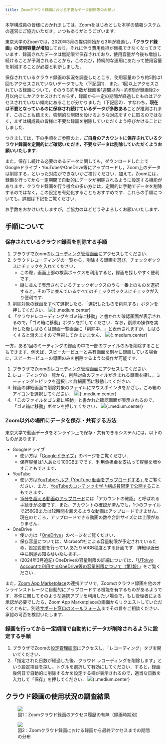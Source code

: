 ```yaml
---
title: Zoomクラウド録画における不要なデータ削除等のお願い
---
```


本学構成員の皆様におかれましては，Zoomをはじめとした本学の情報システムの運営にご協力いただき，いつもありがとうございます．

東京大学のZoomでは，2020年3月の提供開始から3年が経過し，**「クラウド録画」の使用容量が増加**しており，それに伴う費用負担が無視できなくなってきています．録画されたデータは無期限で保存されており，使用容量が今後も増加し続けることが予測されることから，このたび，持続的な運用にあたって使用容量を削減することが必要と判断しました．

保存されているクラウド録画の状況を調査したところ，使用容量のうち約5割は1回もアクセスされていないデータでした（下記図1）．また，1回以上アクセスされている録画について，そのうち約半数が録画後1週間以内・約8割が録画後2ヶ月以内にしかアクセスされておらず，録画から一定の期間が経過したものはアクセスされていない傾向にあることが分かりました（下記図2）．すなわち，**現在は不要となっているのに保存され続けているデータが多数ある**ことが推測されます．このことも踏まえ，強制的な制限を設けるような対応をすぐに取るのではなく，まずは構成員の皆様に不要な録画を削除していただくよう呼びかけることにしました．

つきましては，下の手順をご参照の上，**ご自身のアカウントに保存されているクラウド録画を定期的にご確認いただき，不要なデータは削除していただくようお願いいたします**．

また，保存し続ける必要のあるデータに関しても，ダウンロードした上でGoogleドライブ・YouTubeやOneDrive等にアップロードし，Zoom上のデータは削除する，といった対応ができないかご検討ください．加えて，Zoomには，録画を行ってから一定期間で自動的にデータが削除されるように設定する機能があります．クラウド録画を行う機会の多い方には，定期的に手動でデータを削除するのではなく，この設定を有効化することもおすすめです．これらの手順についても，詳細は下記をご覧ください．

お手数をおかけいたしますが，ご協力のほどどうぞよろしくお願いいたします．

## 手順について

### 保存されているクラウド録画を削除する手順

1. ブラウザでZoomの[レコーディング管理画面](https://u-tokyo-ac-jp.zoom.us/recording)にアクセスしてください．
1. クラウドレコーディングの一覧から，削除する録画を選び，チェックボックスにチェックを入れてください．
    - この際，画面上部の検索ボックスを利用すると，録画を探しやすく便利です．
    - 縦に並んで表示されているチェックボックスのうち一番上のものを選択すると，その下に並んでいるすべてのチェックボックスにチェックが入り便利です．
1. 削除対象の録画をすべて選択したら，「選択したものを削除する」ボタンを押してください．
    ![](after_select.png){:.medium.center}
1. 「クラウドレコーディングをゴミ箱に移動」と書かれた確認画面が表示されるので，「ゴミ箱に移動」ボタンを押してください．なお，削除の操作を実行した後しばらくは録画一覧画面に「削除中…」と表示されますが，しばらくすると消えますので無視してかまいません．
    ![](confirm.png){:.medium.center}

一方，ある1回のミーティングの録画の中で一部のファイルのみを削除することもできます．例えば，スピーカービューと共有画面を別々に録画している場合に，スピーカービューの録画のみを削除するような操作が可能です．

1. ブラウザでZoomの[レコーディング管理画面](https://u-tokyo-ac-jp.zoom.us/recording)にアクセスしてください．
1. レコーディングの一覧から，削除対象のファイルが含まれる録画を探し，ミーティングトピックを選択して詳細画面に移動してください．
1. 録画の詳細画面で削除対象のファイルにマウスポインタをかざし，ごみ箱のアイコンを選択してください．
    ![](each_view-select.png){:.medium.center}
1. 「このファイルをゴミ箱に移動」と書かれた確認画面が表示されるので，「ゴミ箱に移動」ボタンを押してください．
    ![](select_each_view-confirm.png){:.medium.center}

### Zoom以外の場所にデータを保存・共有する方法

東京大学で動画データをオンライン上で保存・共有できるシステムには，以下のものがあります．

- Googleドライブ
    - 使い方は「[Googleドライブ](/google/drive/)」のページをご覧ください．
    - 保存容量は1人あたり100GBまでです．利用負担金を支払って容量を増やすこともできます．
- YouTube
    - 使い方は[YouTubeヘルプ「YouTube 動画をアップロードする」](https://support.google.com/youtube/answer/57407?hl=ja)をご覧ください．また，[YouTubeのコンテンツを学内構成員限定で公開する](https://www.sodan.ecc.u-tokyo.ac.jp/hack/youtube-utokyo-only/)こともできます．
    - [15分を超える動画のアップロード](https://support.google.com/youtube/answer/71673?hl=ja)には「アカウントの確認」と呼ばれる手続きが必要です．また，アカウントの確認が済んでも，1つのファイルで256GBまたは12時間を超えるような動画はアップロードできません．現在のところ，アップロードできる動画の数や合計サイズには上限がありません．
- OneDrive
    - 使い方は「[OneDrive](/microsoft/onedrive/)」のページをご覧ください．
    - 保存容量については，Microsoft社による容量制限が予定されているため，設定変更を行って1人あたり50GB程度とする計画です．~~詳細は近日中に別途お知らせいたします．~~
    - (2024年3月追記) OneDriveの容量制限の詳細については，「[UTokyo Accountで利用するOneDrive等の容量制限について（第1報）](/notice/2023/1225-microsoft-storage/)」をご覧ください．

また，[Zoom App Marketplace](https://marketplace.zoom.us/)の連携アプリで，Zoomのクラウド録画を他のオンラインストレージに自動的にアップロードする機能を有するものがあるようです．本件に関してそのような連携アプリを利用したい場合で，もし管理者による承認が必要でしたら，Zoom App Marketplaceの画面からリクエストしていただくとともに，別途[サポート窓口のメールフォーム](/support/#email-form)までその旨をご相談ください．承認の可否を検討いたします．

### 録画を行ってから一定期間で自動的にデータが削除されるように設定する手順

1. ブラウザでZoomの[設定管理画面](https://u-tokyo-ac-jp.zoom.us/profile/setting)にアクセスし，「レコーディング」タブを開いてください．
1. 「指定された日数が経過した後、クラウド レコーディングを削除します」という設定項目を探し，トグルを選択して有効にしてください．すると，録画後何日で自動的に削除するかを設定する欄が表示されるので，適当な日数を入力して「保存」を押してください．
    ![](automatic.png){:.medium.center}

## クラウド録画の使用状況の調査結果

<figure>
    <img src="access_history.png" class="border medium center">
    <figcaption class="center">図1：Zoomクラウド録画のアクセス履歴の有無（録画時期別）</figcaption>
</figure>

<figure>
    <img src="access_period.png" class="border medium center">
    <figcaption class="center">図2：Zoomクラウド録画における録画から最終アクセスまでの期間の分布</figcaption>
</figure>
